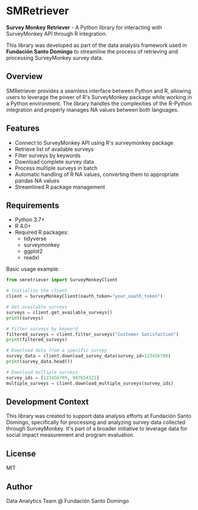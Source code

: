 # SMRetriever

**Survey Monkey Retriever** - A Python library for interacting with SurveyMonkey API through R integration.

This library was developed as part of the data analysis framework used in **Fundación Santo Domingo** to streamline the process of retrieving and processing SurveyMonkey survey data.

## Overview

SMRetriever provides a seamless interface between Python and R, allowing users to leverage the power of R's SurveyMonkey package while working in a Python environment. The library handles the complexities of the R-Python integration and properly manages NA values between both languages.

## Features

- Connect to SurveyMonkey API using R's surveymonkey package
- Retrieve list of available surveys
- Filter surveys by keywords
- Download complete survey data
- Process multiple surveys in batch
- Automatic handling of R NA values, converting them to appropriate pandas NA values
- Streamlined R package management

## Requirements

- Python 3.7+
- R 4.0+
- Required R packages:
  - tidyverse
  - surveymonkey
  - ggplot2
  - readxl


Basic usage example:

```python
from smretriever import SurveyMonkeyClient

# Initialize the client
client = SurveyMonkeyClient(oauth_token="your_oauth_token")

# Get available surveys
surveys = client.get_available_surveys()
print(surveys)

# Filter surveys by keyword
filtered_surveys = client.filter_surveys("Customer Satisfaction")
print(filtered_surveys)

# Download data from a specific survey
survey_data = client.download_survey_data(survey_id=123456789)
print(survey_data.head())

# Download multiple surveys
survey_ids = [123456789, 987654321]
multiple_surveys = client.download_multiple_surveys(survey_ids)
```

## Development Context

This library was created to support data analysis efforts at Fundación Santo Domingo, specifically for processing and analyzing survey data collected through SurveyMonkey. It's part of a broader initiative to leverage data for social impact measurement and program evaluation.

## License

MIT

## Author

Data Analytics Team @ Fundación Santo Domingo 